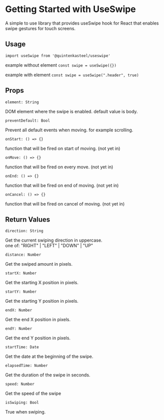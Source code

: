 # Getting Started with UseSwipe
A simple to use library that provides useSwipe hook for React that enables swipe gestures for touch screens.

## Usage
  `import useSwipe from '@quintenkasteel/useswipe'`

example without element
 `const swipe = useSwipe({})`

example with element
 `const swipe = useSwipe(".header", true)`



## Props
    element: String
  DOM element where the swipe is enabled. default value is body.

    preventDefault: Bool
  Prevent all default events when moving. for example scrolling.

    onStart: () => {}
  function that will be fired on start of moving. (not yet in)

    onMove: () => {}
  function that will be fired on every move. (not yet in)

    onEnd: () => {}
  function that will be fired on end of moving. (not yet in)

    onCancel: () => {}
  function that will be fired on cancel of moving. (not yet in)

## Return Values
    direction: String
  Get the current swiping direction in uppercase.   
  one of: "RIGHT" | "LEFT" | "DOWN" | "UP" 

    distance: Number
  Get the swiped amount in pixels.

    startX: Number
  Get the starting X position in pixels.

    startY: Number
  Get the starting Y position in pixels.

    endX: Number
  Get the end X position in pixels.

    endY: Number
  Get the end Y position in pixels.

    startTime: Date
  Get the date at the beginning of the swipe. 

    elapsedTime: Number
  Get the duration of the swipe in seconds. 

    speed: Number
  Get the speed of the swipe

    isSwiping: Bool 
  True when swiping. 
